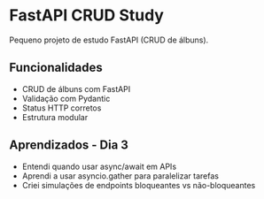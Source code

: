 # FastAPI CRUD Study

Pequeno projeto de estudo FastAPI (CRUD de álbuns).

## Funcionalidades

- CRUD de álbuns com FastAPI
- Validação com Pydantic
- Status HTTP corretos
- Estrutura modular

## Aprendizados - Dia 3

- Entendi quando usar async/await em APIs
- Aprendi a usar asyncio.gather para paralelizar tarefas
- Criei simulações de endpoints bloqueantes vs não-bloqueantes
